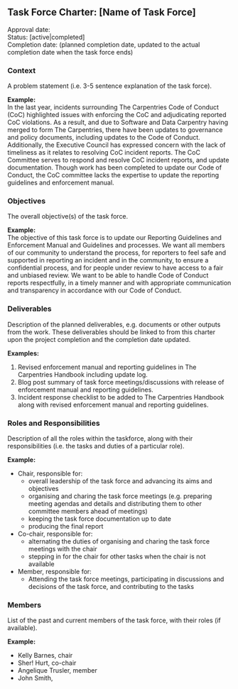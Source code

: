 ## Task Force Charter: [Name of Task Force]

Approval date: <br />
Status: [active|completed] <br />
Completion date: (planned completion date, updated to the actual completion date when the task force ends)

### Context
A problem statement (i.e. 3-5 sentence explanation of the task force). 

__Example:__  
In the last year, incidents surrounding The Carpentries Code of Conduct (CoC) highlighted issues with enforcing the CoC and adjudicating reported CoC violations. As a result, and due to Software and Data Carpentry having merged to form The Carpentries, there have been updates to governance and policy documents, including updates to the Code of Conduct. Additionally, the Executive Council has expressed concern with the lack of timeliness as it relates to resolving CoC incident reports. The CoC Committee serves to respond and resolve CoC incident reports, and update documentation. Though work has been completed to update our Code of Conduct, the CoC committee lacks the expertise to update the reporting guidelines and enforcement manual.

### Objectives
The overall objective(s) of the task force. 

__Example:__  
The objective of this task force is to update our Reporting Guidelines and Enforcement Manual and Guidelines and processes. We want all members of our community to understand the process, for reporters to feel safe and supported in reporting an incident and in the community, to ensure a confidential process, and for people under review to have access to a fair and unbiased review. We want to be able to handle Code of Conduct reports respectfully, in a timely manner and with appropriate communication and transparency in accordance with our Code of Conduct. 

### Deliverables
Description of the planned deliverables, e.g. documents or other outputs from the work. These deliverables should be linked to from this charter upon the project completion and the completion date updated. 

__Examples:__ 
1. Revised enforcement manual and reporting guidelines in The Carpentries Handbook including update log.   
2. Blog post summary of task force meetings/discussions with release of enforcement manual and reporting guidelines.   
3. Incident response checklist to be added to The Carpentries Handbook along with revised enforcement manual and reporting guidelines.    

### Roles and Responsibilities

Description of all the roles within the taskforce, along with their responsibilities (i.e. the tasks and duties of a particular role).

__Example:__
- Chair, responsible for:
  - overall leadership of the task force and advancing its aims and objectives
  - organising and charing the task force meetings (e.g. preparing meeting agendas and details and distributing them to other committee members ahead of meetings) 
  - keeping the task force documentation up to date 
  - producing the final report
- Co-chair, responsible for: 
  - alternating the duties of organising and charing the task force meetings with the chair
  - stepping in for the chair for other tasks when the chair is not available
- Member, responsible for:
  - Attending the task force meetings, participating in discussions and decisions of the task force, and contributing to the tasks
 

### Members

List of the past and current members of the task force, with their roles (if available).

__Example:__
- Kelly Barnes, chair
- Sher! Hurt, co-chair
- Angelique Trusler, member
- John Smith, 
